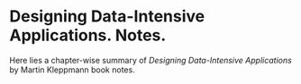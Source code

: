 # Designing Data-Intensive Applications. Notes.
Here lies a chapter-wise summary of *Designing Data-Intensive Applications* by Martin Kleppmann book notes.
